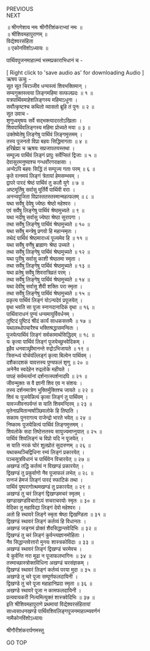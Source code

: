PREVIOUS  
NEXT  
  
॥ श्रीगणेशाय नमः श्रीगौरीशंकराभ्यां नमः ॥  
॥ श्रीशिवमहापुराणम् ॥  
विद्येश्वरसंहिता  
॥ एकोनविंशोऽध्यायः ॥  
  
पार्थिवपूजनमाहात्म्यं भस्मप्रकाराभिधानं च -  
  
  
[ Right click to 'save audio as' for downloading Audio ]  
ऋषय ऊचुः -  
सूत सूत चिरञ्जीव धन्यस्त्वं शिवभक्तिमान् ।  
सम्यगुक्तस्त्वया लिङ्‌गमहिमा सत्फलप्रदः ॥ १ ॥  
यत्रपार्थिवमाहेशलिङ्‌गस्य महिमाऽधुना ।  
सर्वोत्कृष्टश्च कथितो व्यासतो ब्रूहि तं पुनः ॥ २ ॥  
सूत उवाच -  
शृणुध्वमृषयः सर्वे सद्‌भक्त्यादरतोऽखिलाः ।  
शिवपार्थिवलिङ्‌गस्य महिमा प्रोच्यते मया ॥ ३ ॥  
उक्तेष्वेतेषु लिङ्‌गेषु पार्थिवं लिङ्‌गमुत्तमम् ।  
तस्य पूजनतो विप्रा बहवः सिद्धिमागताः ॥ ४ ॥  
हरिर्ब्रह्मा च ऋषयः सप्रजापतयस्तथा ।  
सम्पूज्य पार्थिवं लिङ्‌गं प्रापुः सर्वेप्सितं द्विजाः ॥ ५ ॥  
देवासुरमनुष्याश्च गन्धर्वोरगराक्षसाः ।  
अन्येऽपि बहवः सिद्धिं तं सम्पूज्य ‌गताः परम् ॥ ६ ॥  
कृते रत्नमयं लिङ्‌गं त्रेतायां हेमसम्भवम् ।  
द्वापरे पारदं श्रेष्ठं पार्थिवं तु कलौ युगे ॥ ७ ॥  
अष्टमूर्तिषु सर्वासु मूर्तिर्वै पार्थिवी वराः ।  
अनन्यपूजिता विप्रास्ततस्तस्मान्महत्फलम् ॥ ८ ॥  
यथा सर्वेषु देवेषु ज्येष्ठः श्रेष्ठो महेश्वरः ।  
एवं सर्वेषु लिङ्‌गेषु पार्थिवं श्रेष्ठमुच्यते ॥ ९ ॥  
यथा नदीषु सर्वासु ज्येष्ठा श्रेष्ठा सुरापगा ।  
तथा सर्वेषु लिङ्‌गेषु पार्थिवं श्रेष्ठमुच्यते ॥ १० ॥  
यथा सर्वेषु मन्त्रेषु प्रणवो हि महान्स्मृतः ।  
तथेदं पार्थिवं श्रेष्ठमाराध्यं पूज्यमेव हि ॥ ११ ॥  
यथा सर्वेषु वर्णेषु ब्राह्मणः श्रेष्ठ उच्यते ।  
तथा सर्वेषु लिङ्‌गेषु पार्थिवं श्रेष्ठमुच्यते ॥ १२ ॥  
यथा पुरीषु सर्वासु काशी श्रेष्ठतमा स्मृता ।  
तथा सर्वेषु लिङ्‌गेषु पार्थिवं श्रेष्ठमुच्यते ॥ १३ ॥  
यथा व्रतेषु सर्वेषु शिवरात्रिव्रतं परम् ।  
तथा सर्वेषु लिङ्‌गेषु पार्थिवं श्रेष्ठमुच्यते ॥ १४ ॥  
यथा देवीषु सर्वासु शैवी शक्तिः परा स्मृता ।  
तथा सर्वेषु लिङ्‌गेषु पार्थिवं श्रेष्ठमुच्यते ॥ १५ ॥  
प्रकृत्य पार्थिवं लिङ्‌गं योऽन्यदेवं प्रपूजयेत् ।  
वृथा भवति सा पूजा स्नानदानादिकं वृथा ॥ १६ ॥  
पार्थिवाराधनं पुण्यं धन्यमायुर्विवर्धनम् ।  
तुष्टिदं पुष्टिदं श्रीदं ‌कार्यं साधकसत्तमैः ॥ १७ ॥  
यथालब्धोपचारैश्च भक्तिश्रद्धासमन्वितः ।  
पूजयेत्पार्थिवं लिङ्‌गं सर्वकामार्थसिद्धिदम् ॥ १८ ॥  
यः कृत्वा पार्थिवं लिङ्‌गं पूजयेच्छुभवेदिकम् ।  
इहैव धनवाञ्छ्रीमानन्ते रुद्रोऽभिजायते ॥ १९ ॥  
त्रिसन्ध्यं योर्चयंल्लिङ्‌गं ‌कृत्वा बिल्वेन पार्थिवम् ।  
दशैकादशकं यावत्तस्य पुण्यफलं शृणु ॥ २० ॥  
अनेनैव स्वदेहेन रुद्रलोके महीयते ।  
पापहं सर्वमर्त्यानां दर्शनात्स्पर्शनादपि ॥ २१ ॥  
जीवन्मुक्तः स वै ज्ञानी शिव एव न संशयः ।  
तस्य दर्शनमात्रेण भुक्तिर्मुक्तिश्च जायते ॥ २२ ॥  
शिवं यः पूजयेन्नित्यं कृत्वा लिङ्‌गं तु पार्थिवम् ।  
यावज्जीवनपर्यन्तं स याति शिवमन्दिरम् ॥ २३ ॥  
मृतेनाप्रमितान्वर्षाञ्छिवलोके हि तिष्ठति ।  
सकामः पुनरागत्य राजेन्द्रो भारते भवेत् ॥ २४ ॥  
निष्कामः पूजयेन्नित्यं पार्थिवं लिङ्‌गमुत्तमम् ।  
शिवलोके सदा तिष्ठेत्ततस्य सायुज्यमाप्नुयात् ॥ २५ ॥  
पार्थिवं शिवलिङ्‌गं च विप्रो यदि न पूजयेत् ।  
स याति नरकं ‌घोरं शूलप्रोतं सुदारुणम् ॥ २६ ॥  
यथाकथञ्चिद्विधिना रम्यं लिङ्‌गं प्रकारयेत् ।  
पञ्चसूत्रविधानं च पार्थिवेन विचारयेत् ॥ २७ ॥  
अखण्डं तद्धि कर्तव्यं न विखण्डं प्रकारयेत् ।  
द्विखण्डं तु प्रकुर्वाणो नैव पूजाफलं लभेत् ॥ २८ ॥  
रत्नजं हेमजं लिङ्‌गं पारदं स्फाटिकं तथा ।  
पार्थिवं पुष्परागोत्थमखण्डं तु प्रकारयेत् ॥ २९ ॥  
अखण्डं तु चरं लिङ्‌गं द्विखण्डमचरं स्मृतम् ।  
खण्डाखण्डविचारोऽयं सचराचरयोः स्मृतः ॥ ३० ॥  
वेदिका तु महाविद्या लिङ्‌गं देवो महेश्वरः ।  
अतो हि स्थावरे लिङ्‌गे स्मृता श्रेष्ठा द्विखण्डिता ॥ ३१ ॥  
द्विखण्डं स्थावरं लिङ्‌गं ‌कर्तव्यं हि विधानतः ।  
अखण्डं जङ्‌गमं प्रोक्तं शैवसिद्धान्तवेदिभिः ॥ ३२ ॥  
द्विखण्डं तु चरं लिङ्‌गं ‌कुर्वन्त्यज्ञानमोहिताः ।  
नैव सिद्धान्तवेत्तारो मुनयः शास्त्रकोविदाः ॥ ३३ ॥  
अखण्डं स्थावरं लिङ्‌गं द्विखण्डं चरमेवच ।  
ये कुर्वन्ति नरा मूढा न पूजाफलभागिनः ॥ ३४ ॥  
तस्माच्छास्त्रोक्तविधिना अखण्डं चरसंज्ञकम् ।  
द्विखण्डं स्थावरं लिङ्‌गं कर्तव्यं परया मुदा ॥ ३५ ॥  
अखण्डे तु चरे पूजा सम्पूर्णफलदायिनी ।  
द्विखण्डे तु चरे पूजा महाहानिप्रदा स्मृता ॥ ३६ ॥  
अखण्डे स्थावरे पूजा न कामफलदायिनी ।  
प्रत्यवायकरी नित्यमित्युक्तं शास्त्रवेदिभिः ॥ ३७ ॥  
इति श्रीशिवमहापुराणे प्रथमायां विद्येश्वरसंहितायां  
साध्यसाधनखण्डे पार्थिवशिवलिङ्‌गपूजनमाहात्म्यवर्णनं  
नामैकोनविंशोऽध्यायः  
  
  
श्रीगौरीशंकरार्पणमस्तु  
  
GO TOP
